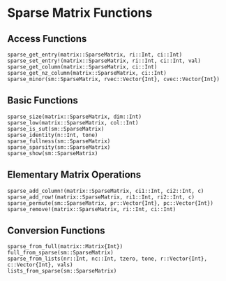 # Sparse Matrix Functions

## Access Functions

```@docs
sparse_get_entry(matrix::SparseMatrix, ri::Int, ci::Int)
sparse_set_entry!(matrix::SparseMatrix, ri::Int, ci::Int, val)
sparse_get_column(matrix::SparseMatrix, ci::Int)
sparse_get_nz_column(matrix::SparseMatrix, ci::Int)
sparse_minor(sm::SparseMatrix, rvec::Vector{Int}, cvec::Vector{Int})
```

## Basic Functions

```@docs
sparse_size(matrix::SparseMatrix, dim::Int)
sparse_low(matrix::SparseMatrix, col::Int)
sparse_is_sut(sm::SparseMatrix)
sparse_identity(n::Int, tone)
sparse_fullness(sm::SparseMatrix)
sparse_sparsity(sm::SparseMatrix)
sparse_show(sm::SparseMatrix)
```

## Elementary Matrix Operations

```@docs
sparse_add_column!(matrix::SparseMatrix, ci1::Int, ci2::Int, c)
sparse_add_row!(matrix::SparseMatrix, ri1::Int, ri2::Int, c)
sparse_permute(sm::SparseMatrix, pr::Vector{Int}, pc::Vector{Int})
sparse_remove!(matrix::SparseMatrix, ri::Int, ci::Int)
```

## Conversion Functions

```@docs
sparse_from_full(matrix::Matrix{Int})
full_from_sparse(sm::SparseMatrix)
sparse_from_lists(nr::Int, nc::Int, tzero, tone, r::Vector{Int}, c::Vector{Int}, vals)
lists_from_sparse(sm::SparseMatrix)
```

